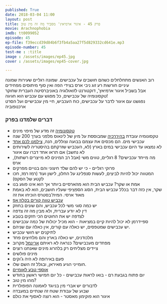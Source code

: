 ```yaml
---
published: True
date: 2018-03-04 11:00
layout: post
title: פרק 45 - איגור ארמיאץ' מסביר מה זה מין טוב 
movie: Arachnophobia
imdb: tt0099052
episode: 45
ep-file: f39eccd39d84b6f3fb4a5aa27f5d829332cd641e.mp3
episode-number: 45
test-me : :title
image : /assets/images/ep45.jpg
cover : /assets/images/ep45-cover.jpg

---
```


רוב האנשים מתחלחלים כשהם חושבים על עכבישים.
שמונה רגליים שעירות
שמונה עיניים חורשות רע
זוג ניבי ארס בצידי הפה
ואין סוף מיתוסים מפחידים  
אבל בשביל איגור ארמיאץ', דוקטורנט לזואולוגיה באוניברסיטה העברית שחוקר טקסונומיה של עכבישים, כל מפגש עם עכביש הוא חגיגה!  
נפגשנו עם איגור לדבר על עכבישים, כוח העכביש, חיי מין עכבישיים ועל הסרט ארכנופוביה

### דברים שלמדנו בפרק
* [טקסונומיה](https://he.wikipedia.org/wiki/%D7%98%D7%A7%D7%A1%D7%95%D7%A0%D7%95%D7%9E%D7%99%D7%94)
 זה מדע של מיפוי מינים
* טקסונומיה עובדת 
[בהיררכיה](https://he.wikipedia.org/wiki/%D7%9E%D7%99%D7%95%D7%9F_%D7%A2%D7%95%D7%9C%D7%9D_%D7%94%D7%98%D7%91%D7%A2)
 שמבוססת על מיון של לינאוס מלפני בערך 200 שנה
* עכבישי מים. הם מכסים את עצמם בבועה וצוללים, הנה, [צילמנו לכם אחד](https://www.youtube.com/watch?v=JqyhhSzv4Hs)
* לא נמצאו עד היום עכבישי במים  בארץ (לא, העכביש שזרקתם בהיסטריה לשירותים לא נחשב) אם תראו אחד דברו עם איגור
* מה מייחד עכבישים? 8 רגליים, טווים משי (אבל רב המינים לא מייצרים רשתות), ארס
* פרוקי רגליים - כי יש להם שלד חיצוני והם בנויים מפרקים
* המטווה יכול להיות לביצים, לעשות סנפלינג על החלון, לישון ועוד (רמז רמז, חכו לקטע של הסקס)
* אמת או שקר? עכביש הבית הוא מהארסיים ביותר אך הוא אינו פוגע בנו
* שקר, אין כזה דבר בכלל עכביש הבית, הסוג הספציפי שעליו חושבים, הוא לא באמת מאוד ארסי. המית’בסטרס הוכיחו את זה
* [עכביש טווה קורים בקלוז אפ](https://www.youtube.com/watch?v=HvcNdInCCr0)
* יש כמה סוגי משי לכל עכביש, והם שונים בחוזק
* דין לא יודע עברית, ולא מבין מה זה צדפה
* לצדפה יש את החוטים הכי חזקים בטבע
* ספיידרמן לא יכול להיות קיים במציאות - הוא מכיל יכולות של כמה עכבישים
* יש עכבישים שמטפסים, יש כאלה עם קורים, אין כאלה עם שניהם.
* לתיקנים יש חושי עכביש
* מלכודנים, יש כאלה בארץ והם מלחיצים פחד
* מפחדים מעכבישים? כנראה לא ראיתם [ארינמל](http://kozmicdreams.com/images2/photography/insects/flying%20insects/ant%20lion%2010-11-10/ant-lion-10-11-10-stack-1-c.jpg) מקרוב
* ציידים מצליחים רק בלהרוג מינים שאנחנו רוצים
* מינים פולשים
* פעם באירופה לא היה ג’וקים
* חומייני הגיע מאיראן, ובגלל זה השם שלו.
* [אוספי טבע לאומיים](http://nnhc.huji.ac.il/)
* יום פתוח בגבעת רם - בואו לראות עכבישים - כל יום חמישי ראשון בחודש
* מהו מין טוב?
* לדבורים יש אברי מין בניוגד לאמונה הפופולרית
* שבוע של עבודת שטח זה שנתיים במעבדה
* איגור הוא פוקימון מאסטר - הוא רוצה לאסוף את כולם
